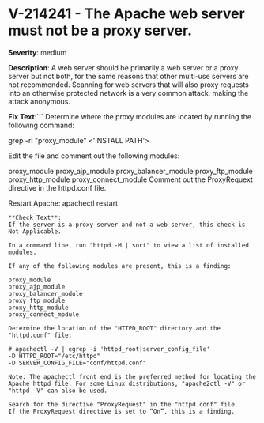 # V-214241 - The Apache web server must not be a proxy server.

**Severity**: medium

**Description**:
A web server should be primarily a web server or a proxy server but not both, for the same reasons that other multi-use servers are not recommended. Scanning for web servers that will also proxy requests into an otherwise protected network is a very common attack, making the attack anonymous.

**Fix Text**:```
Determine where the proxy modules are located by running the following command:

grep -rl "proxy_module" <'INSTALL PATH'>

Edit the file and comment out the following modules:

proxy_module
proxy_ajp_module
proxy_balancer_module
proxy_ftp_module
proxy_http_module
proxy_connect_module
Comment out the ProxyRequext directive in the httpd.conf file.

Restart Apache: apachectl restart   

```
**Check Text**:
If the server is a proxy server and not a web server, this check is Not Applicable.

In a command line, run "httpd -M | sort" to view a list of installed modules.

If any of the following modules are present, this is a finding:

proxy_module
proxy_ajp_module
proxy_balancer_module
proxy_ftp_module
proxy_http_module
proxy_connect_module

Determine the location of the "HTTPD_ROOT" directory and the "httpd.conf" file:

# apachectl -V | egrep -i 'httpd_root|server_config_file'
-D HTTPD_ROOT="/etc/httpd"
-D SERVER_CONFIG_FILE="conf/httpd.conf"

Note: The apachectl front end is the preferred method for locating the Apache httpd file. For some Linux distributions, "apache2ctl -V" or  "httpd -V" can also be used. 

Search for the directive "ProxyRequest" in the "httpd.conf" file. 
If the ProxyRequest directive is set to “On”, this is a finding.
